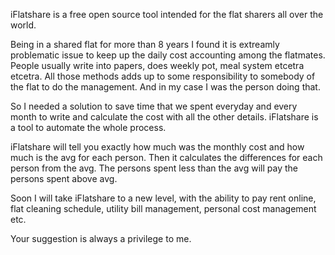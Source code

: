 iFlatshare is a free open source tool intended for the flat sharers all over the world. 

Being in a shared flat for more than 8 years I found it is extreamly problematic issue to keep up the daily cost accounting among the flatmates. People usually write into papers, does weekly pot, meal system etcetra etcetra. All those methods adds up to some responsibility to somebody of the flat to do the management. And in my case I was the person doing that. 

So I needed a solution to save time that we spent everyday and every month to write and calculate the cost with all the other details. iFlatshare is a tool to automate the whole process. 

iFlatshare will tell you exactly how much was the monthly cost and how much is the avg for each person. Then it calculates the differences for each person from the avg. The persons spent less than the avg will pay the persons spent above avg. 

Soon I will take iFlatshare to a new level, with the ability to pay rent online, flat cleaning schedule, utility bill management, personal cost management etc. 

Your suggestion is always a privilege to me.